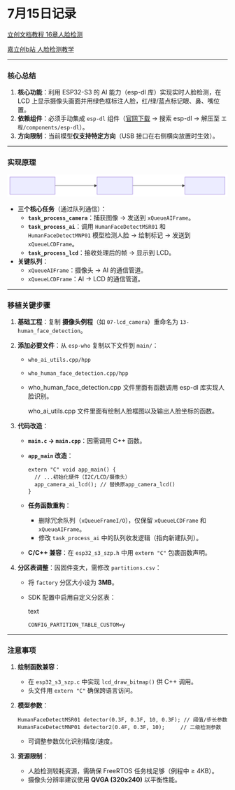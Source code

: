# 7月15日记录



[立创文档教程 16章人脸检测](https://wiki.lckfb.com/zh-hans/szpi-esp32s3/beginner/face-detection.html) 

[嘉立创b站 人脸检测教学](https://www.bilibili.com/video/BV1vTCUYyETZ?spm_id_from=333.788.videopod.episodes&vd_source=2f758a08e066db2801f9d6bece289ee7&p=20)

------

### **核心总结**

1. **核心功能**：利用 ESP32-S3 的 AI 能力（esp-dl 库）实现实时人脸检测，在 LCD 上显示摄像头画面并用绿色框标注人脸，红/绿/蓝点标记眼、鼻、嘴位置。
2. **依赖组件**：必须手动集成 `esp-dl` 组件（[官网下载](https://components.espressif.com/) → 搜索 esp-dl → 解压至 `工程/components/esp-dl`）。
3. **方向限制**：当前模型**仅支持特定方向**（USB 接口在右侧横向放置时生效）。

------

### **实现原理**



![deepseek_mermaid_20250715_6824b9](./7%E6%9C%8815%E6%97%A5%E8%AE%B0%E5%BD%95.assets/deepseek_mermaid_20250715_6824b9.svg)

- **三个核心任务**（通过队列通信）：
  - **`task_process_camera`**：捕获图像 → 发送到 `xQueueAIFrame`。
  - **`task_process_ai`**：调用 `HumanFaceDetectMSR01` 和 `HumanFaceDetectMNP01` 模型检测人脸 → 绘制标记 → 发送到 `xQueueLCDFrame`。
  - **`task_process_lcd`**：接收处理后的帧 → 显示到 LCD。
- **关键队列**：
  - `xQueueAIFrame`：摄像头 → AI 的通信管道。
  - `xQueueLCDFrame`：AI → LCD 的通信管道。

------

### **移植关键步骤**

1. **基础工程**：复制 **摄像头例程**（如 `07-lcd_camera`）重命名为 `13-human_face_detection`。

2. **添加必要文件**：从 `esp-who` 复制以下文件到 `main/`：

   - `who_ai_utils.cpp/hpp`

   - `who_human_face_detection.cpp/hpp`

   - who_human_face_detection.cpp 文件里面有函数调用 esp-dl 库实现人脸识别。

     who_ai_utils.cpp 文件里面有绘制人脸框图以及输出人脸坐标的函数。

3. **代码改造**：

   - **`main.c` → `main.cpp`**：因需调用 C++ 函数。

   - **`app_main` 改造**：

     ```
     extern "C" void app_main() {
       // ...初始化硬件（I2C/LCD/摄像头）
       app_camera_ai_lcd(); // 替换原app_camera_lcd()
     }
     ```

   - **任务函数重构**：

     - 删除冗余队列（`xQueueFrameI/O`），仅保留 `xQueueLCDFrame` 和 `xQueueAIFrame`。
     - 修改 `task_process_ai` 中的队列收发逻辑（指向新建队列）。

   - **C/C++ 兼容**：在 `esp32_s3_szp.h` 中用 `extern "C"` 包裹函数声明。

4. **分区表调整**：因固件变大，需修改 `partitions.csv`：

   - 将 `factory` 分区大小设为 **3MB**。

   - SDK 配置中启用自定义分区表：

     text

     ```
     CONFIG_PARTITION_TABLE_CUSTOM=y
     ```

------

### **注意事项**

1. **绘制函数兼容**：

   - 在 `esp32_s3_szp.c` 中实现 `lcd_draw_bitmap()` 供 C++ 调用。
   - 头文件用 `extern "C"` 确保跨语言访问。

2. **模型参数**：

   ```
   HumanFaceDetectMSR01 detector(0.3F, 0.3F, 10, 0.3F); // 阈值/步长参数
   HumanFaceDetectMNP01 detector2(0.4F, 0.3F, 10);     // 二级检测参数
   ```

   - 可调整参数优化识别精度/速度。

3. **资源限制**：

   - 人脸检测较耗资源，需确保 FreeRTOS 任务栈足够（例程中 ≥ 4KB）。
   - 摄像头分辨率建议使用 **QVGA (320x240)** 以平衡性能。























